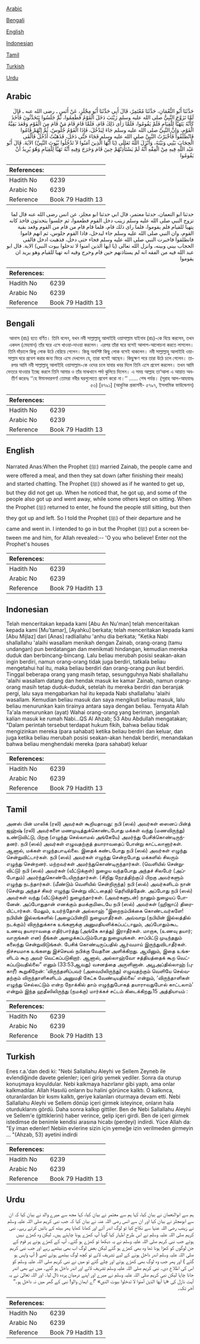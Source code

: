 [Arabic](#arabic)

[Bengali](#bengali)

[English](#english)

[Indonesian](#indonesian)

[Tamil](#tamil)

[Turkish](#turkish)

[Urdu](#urdu)

## Arabic


<div dir="rtl" lang="ar" style={{fontSize:'larger',backgroundColor:'#f8f9fa',padding:20}}>
حَدَّثَنَا أَبُو النُّعْمَانِ، حَدَّثَنَا مُعْتَمِرٌ، قَالَ أَبِي حَدَّثَنَا أَبُو مِجْلَزٍ، عَنْ أَنَسٍ ـ رضى الله عنه ـ قَالَ لَمَّا تَزَوَّجَ النَّبِيُّ صلى الله عليه وسلم زَيْنَبَ دَخَلَ الْقَوْمُ فَطَعِمُوا، ثُمَّ جَلَسُوا يَتَحَدَّثُونَ فَأَخَذَ كَأَنَّهُ يَتَهَيَّأُ لِلْقِيَامِ فَلَمْ يَقُومُوا، فَلَمَّا رَأَى ذَلِكَ قَامَ، فَلَمَّا قَامَ قَامَ مَنْ قَامَ مِنَ الْقَوْمِ وَقَعَدَ بَقِيَّةُ الْقَوْمِ، وَإِنَّ النَّبِيَّ صلى الله عليه وسلم جَاءَ لِيَدْخُلَ، فَإِذَا الْقَوْمُ جُلُوسٌ، ثُمَّ إِنَّهُمْ قَامُوا فَانْطَلَقُوا فَأَخْبَرْتُ النَّبِيَّ صلى الله عليه وسلم فَجَاءَ حَتَّى دَخَلَ، فَذَهَبْتُ أَدْخُلُ فَأَلْقَى الْحِجَابَ بَيْنِي وَبَيْنَهُ، وَأَنْزَلَ اللَّهُ تَعَالَى ‏(‏يَا أَيُّهَا الَّذِينَ آمَنُوا لاَ تَدْخُلُوا بُيُوتَ النَّبِيِّ‏)‏ الآيَةَ‏.‏ قَالَ أَبُو عَبْد اللَّهِ فِيهِ مِنْ الْفِقْهِ أَنَّهُ لَمْ يَسْتَأْذِنْهُمْ حِينَ قَامَ وَخَرَجَ وَفِيهِ أَنَّهُ تَهَيَّأَ لِلْقِيَامِ وَهُوَ يُرِيدُ أَنْ يَقُومُوا
</div>
<div style={{backgroundColor:'#f8f9fa',padding:20, marginBottom: 10}}><table> <thead> <tr> <th>References:</th> <th></th> </tr> </thead> <tbody><tr><td>Hadith No</td><td>6239</td></tr><tr><td>Arabic No</td><td>6239</td></tr><tr><td>Reference</td><td>Book 79 Hadith 13</td></tr></tbody></table></div>


<div dir="rtl" lang="ar" style={{fontSize:'larger',backgroundColor:'#f8f9fa',padding:20}}>
حدثنا ابو النعمان، حدثنا معتمر، قال ابي حدثنا ابو مجلز، عن انس رضى الله عنه قال لما تزوج النبي صلى الله عليه وسلم زينب دخل القوم فطعموا، ثم جلسوا يتحدثون فاخذ كانه يتهيا للقيام فلم يقوموا، فلما راى ذلك قام، فلما قام قام من قام من القوم وقعد بقية القوم، وان النبي صلى الله عليه وسلم جاء ليدخل، فاذا القوم جلوس، ثم انهم قاموا فانطلقوا فاخبرت النبي صلى الله عليه وسلم فجاء حتى دخل، فذهبت ادخل فالقى الحجاب بيني وبينه، وانزل الله تعالى (يا ايها الذين امنوا لا تدخلوا بيوت النبي) الاية. قال ابو عبد الله فيه من الفقه انه لم يستاذنهم حين قام وخرج وفيه انه تهيا للقيام وهو يريد ان يقوموا
</div>
<div style={{backgroundColor:'#f8f9fa',padding:20, marginBottom: 10}}><table> <thead> <tr> <th>References:</th> <th></th> </tr> </thead> <tbody><tr><td>Hadith No</td><td>6239</td></tr><tr><td>Arabic No</td><td>6239</td></tr><tr><td>Reference</td><td>Book 79 Hadith 13</td></tr></tbody></table></div>

## Bengali


<div dir="rtl" lang="bn" style={{fontSize:'larger',backgroundColor:'#f8f9fa',padding:20}}>
আনাস (রাঃ) হতে বর্ণিত। তিনি বলেন, যখন নবী সাল্লাল্লাহু আলাইহি ওয়াসাল্লাম যাইনাব (রাঃ)-কে বিয়ে করলেন, তখন একদল (মেহমান) তাঁর ঘরে এসে খাওয়া-দাওয়া করলেন। এরপর তাঁরা ঘরে বসেই আলাপ-আলোচনা করতে লাগলেন। তিনি দাঁড়ালে কিছু লোক উঠে বেরিয়ে গেলেন। কিন্তু অবশিষ্ট কিছু লোক বসেই থাকলেন। নবী সাল্লাল্লাহু আলাইহি ওয়াসাল্লাম ঘরে প্রবেশ করার জন্য ফিরে এসে দেখলেন যে, তারা বসেই আছেন। কিছুক্ষণ পরে তারা উঠে চলে গেলেন। তারপর আমি নবী সাল্লাল্লাহু আলাইহি ওয়াসাল্লাম-কে ওদের চলে যাবার খবর দিলে তিনি এসে প্রবেশ করলেন। তখন আমি ভেতরে যাওয়ার ইচ্ছে করলে তিনি আমার ও তাঁর মাঝখানে পর্দা ঝুলিয়ে দিলেন। এ সময় আল্লাহ তা‘আলা এ আয়াত অবতীর্ণ করেনঃ ‘‘হে ঈমানদারগণ! তোমরা নবীর ঘরগুলোতে প্রবেশ করো না।’’ ...... শেষ পর্যন্ত। (সূরাহ আল-আহযাবঃ ৫৩) [৪৭৯১] (আধুনিক প্রকাশনী- ৫৭৯৭, ইসলামিক ফাউন্ডেশন)
</div>
<div style={{backgroundColor:'#f8f9fa',padding:20, marginBottom: 10}}><table> <thead> <tr> <th>References:</th> <th></th> </tr> </thead> <tbody><tr><td>Hadith No</td><td>6239</td></tr><tr><td>Arabic No</td><td>6239</td></tr><tr><td>Reference</td><td>Book 79 Hadith 13</td></tr></tbody></table></div>

## English


<div dir="ltr" lang="en" style={{fontSize:'larger',backgroundColor:'#f8f9fa',padding:20}}>
Narrated Anas:When the Prophet (ﷺ) married Zainab, the people came and were offered a meal, and then they sat down (after finishing their meals) and started chatting. The Prophet (ﷺ) showed as if he wanted to get up, but they did not get up. When he noticed that, he got up, and some of the people also got up and went away, while some others kept on sitting. When the Prophet (ﷺ) returned to enter, he found the people still sitting, but then they got up and left. So I told the Prophet (ﷺ) of their departure and he came and went in. I intended to go in but the Prophet (ﷺ) put a screen between me and him, for Allah revealed:-- 'O you who believe! Enter not the Prophet's houses
</div>
<div style={{backgroundColor:'#f8f9fa',padding:20, marginBottom: 10}}><table> <thead> <tr> <th>References:</th> <th></th> </tr> </thead> <tbody><tr><td>Hadith No</td><td>6239</td></tr><tr><td>Arabic No</td><td>6239</td></tr><tr><td>Reference</td><td>Book 79 Hadith 13</td></tr></tbody></table></div>

## Indonesian


<div dir="ltr" lang="id" style={{fontSize:'larger',backgroundColor:'#f8f9fa',padding:20}}>
Telah menceritakan kepada kami [Abu An Nu'man] telah menceritakan kepada kami [Mu'tamar], [Ayahku] berkata; telah menceritakan kepada kami [Abu Mijlaz] dari [Anas] radliallahu 'anhu dia berkata; "Ketika Nabi shallallahu 'alaihi wasallam menikah dengan Zainab, orang-orang (tamu undangan) pun berdatangan dan menikmati hindangan, kemudian mereka duduk dan berbincang-bincang. Lalu beliau merubah posisi seakan-akan ingin berdiri, namun orang-orang tidak juga berdiri, tatkala beliau mengetahui hal itu, maka beliau berdiri dan orang-orang pun ikut berdiri. Tinggal beberapa orang yang masih tetap, sesungguhnya Nabi shallallahu 'alaihi wasallam datang dan hendak masuk ke kamar Zainab, namun orang-orang masih tetap duduk-duduk, setelah itu mereka berdiri dan beranjak pergi, lalu saya mengabarkan hal itu kepada Nabi shallallahu 'alaihi wasallam. Kemudian beliau masuk dan saya mengikuti beliau masuk, lalu beliau menurunkan kain tirainya antara saya dengan beliau. Ternyata Allah Ta'ala menurunkan (ayat) Wahai orang-orang yang beriman, janganlah kalian masuk ke rumah Nabi…QS Al Ahzab; 53 Abu Abdullah mengatakan; "Dalam perintah tersebut terdapat hukum fikih, bahwa beliau tidak mengizinkan mereka (para sahabat) ketika beliau berdiri dan keluar, dan juga ketika beliau merubah posisi seakan-akan hendak berdiri, menandakan bahwa beliau menghendaki mereka (para sahabat) keluar
</div>
<div style={{backgroundColor:'#f8f9fa',padding:20, marginBottom: 10}}><table> <thead> <tr> <th>References:</th> <th></th> </tr> </thead> <tbody><tr><td>Hadith No</td><td>6239</td></tr><tr><td>Arabic No</td><td>6239</td></tr><tr><td>Reference</td><td>Book 79 Hadith 13</td></tr></tbody></table></div>

## Tamil


<div dir="ltr" lang="ta" style={{fontSize:'larger',backgroundColor:'#f8f9fa',padding:20}}>
அனஸ் பின் மாலிக் (ரலி) அவர்கள் கூறியதாவது: நபி (ஸல்) அவர்கள் ஸைனப் பின்த் ஜஹ்ஷ் (ரலி) அவர்களை மணமுடித்துக்கொண்டபோது மக்கள் வந்து (மணவிருந்து) உண்டுவிட்டு, பிறகு (எழுந்து செல்லாமல் அங்கேயே) அமர்ந்து பேசிக்கொண்டிருந்தனர். நபி (ஸல்) அவர்கள் எழுவதற்குத் தயாராவதைப் போன்று காட்டலானார்கள். ஆனால், மக்கள் எழுந்தபாடில்லை. இதைக் கண்டபோது நபி (ஸல்) அவர்கள் எழுந்து சென்றுவிட்டார்கள். நபி (ஸல்) அவர்கள் எழுந்து சென்றபோது மக்களில் சிலரும் எழுந்து சென்றனர். மற்றவர்கள் அமர்ந்துகொண்டிருந்தார்கள். (வெளியில் சென்றுவிட்டு) நபி (ஸல்) அவர்கள் (வீட்டுக்குள்) நுழைய வந்தபோது அந்தச் சிலபேர் (அப்போதும்) அமர்ந்துகொண்டேயிருந்தார்கள். (சிறிது நேரத்திற்குப்) பிறகு அவர்களும் எழுந்து நடந்தார்கள். (மீண்டும் வெளியில் சென்றிருந்த) நபி (ஸல்) அவர்களிடம் நான் (சென்று அந்தச் சிலர் எழுந்து சென்று விட்டதைத்) தெரிவித்தேன். அப்போது நபி (ஸல்) அவர்கள் வந்து (வீட்டுக்குள்) நுழைந்தார்கள். (அவர்களுடன்) நானும் நுழையப் போனேன். அப்போதுதான் எனக்கும் தமக்குமிடையே நபி (ஸல்) அவர்கள் (ஹிஜாப்) திரையிட்டார்கள். மேலும், உயர்ந்தோன் அல்லாஹ் “இறைநம்பிக்கை கொண்டவர்களே! நபியின் இல்லங்களில் (அழைப்பின்றி) நுழையாதீர்கள். அவ்வாறு (நபியின் இல்லத்தில் நடக்கும்) விருந்துக்காக உங்களுக்கு அனுமதியளிக்கப்பட்டாலும், அப்போதும்கூட உணவு தயாராவதை எதிர்பார்த்து (அங்கே காத்து) இராதீர்கள். மாறாக, (உணவு தயார்; வாருங்கள் என) நீங்கள் அழைக்கப்படும்போது நுழையுங்கள். சாப்பிட்டு முடிந்ததும் கலைந்து சென்றுவிடுங்கள். பேசிக் கொண்டிருப்பதில் ஆர்வமாய் இருந்துவிடாதீர்கள். நிச்சயமாக உங்களது இச்செயல் நபிக்கு வேதனை அளிக்கிறது. ஆயினும், இதை உங்களிடம் கூற அவர் வெட்கப்படுகிறார். ஆனால், அல்லாஹ்வோ சத்தியத்தைக் கூற வெட்கப்படுவதில்லை” எனும் (33:53ஆவது) வசனத்தை அருளினான். அபூஅப்தில்லாஹ் (புகாரீ) கூறுகிறேன்: ‘விருந்தளிப்பவர் (அவையிலிருந்து) எழுவதற்கும் வெளியே செல்வதற்கும் விருந்தாளிகளிடம் அனுமதி கேட்க வேண்டியதில்லை’ என்றும், ‘விருந்தாளிகள் எழுந்து செல்லட்டும் என்ற நோக்கில் தாம் எழுந்துபோகத் தயாராவதுபோல் காட்டலாம்’ என்றும் இந்த ஹதீஸிலிருந்து (நமக்கு) மார்க்கச் சட்டம் கிடைக்கிறது.15 அத்தியாயம் :
</div>
<div style={{backgroundColor:'#f8f9fa',padding:20, marginBottom: 10}}><table> <thead> <tr> <th>References:</th> <th></th> </tr> </thead> <tbody><tr><td>Hadith No</td><td>6239</td></tr><tr><td>Arabic No</td><td>6239</td></tr><tr><td>Reference</td><td>Book 79 Hadith 13</td></tr></tbody></table></div>

## Turkish


<div dir="ltr" lang="tr" style={{fontSize:'larger',backgroundColor:'#f8f9fa',padding:20}}>
Enes r.a.'dan dedi ki: "Nebi Sallallahu Aleyhi ve Sellem Zeyneb ile evlendiğinde davete gelenler; içeri girip yemek yediler. Sonra da oturup konuşmaya koyuldular. Nebi kalkmaya hazırlanır gibi yaptı, ama onlar kalkmadılar. Allah Hasıılü onların bu halini görünce kalktı. O kalkınca, oturanlardan bir kısmı kalktı, geriye kalanları oturmaya devam etti. Nebi Sallallahu Aleyhi ve Sellem dönüp içeri girmek isteyince, onların hala oturduklarını gördü. Daha sonra kalkıp gittiler. Ben de Nebi Sallallahu Aleyhi ve Sellem'e (gittiklerini) haber verince, gelip içeri girdi. Ben de içeri girmek istedimse de benimle kendisi arasına hicabı (perdeyi) indirdi. Yüce Allah da: "Ey iman edenler! Nebiin evlerine sizin için yemeğe izin verilmeden girmeyin ... "(Ahzab, 53) ayetini indirdi
</div>
<div style={{backgroundColor:'#f8f9fa',padding:20, marginBottom: 10}}><table> <thead> <tr> <th>References:</th> <th></th> </tr> </thead> <tbody><tr><td>Hadith No</td><td>6239</td></tr><tr><td>Arabic No</td><td>6239</td></tr><tr><td>Reference</td><td>Book 79 Hadith 13</td></tr></tbody></table></div>

## Urdu


<div dir="rtl" lang="ur" style={{fontSize:'larger',backgroundColor:'#f8f9fa',padding:20}}>
ہم سے ابوالنعمان نے بیان کیا، کہا ہم سے معتمر نے بیان کیا، کہا مجھ سے میرے والد نے بیان کیا کہ ان سے ابومجلز نے بیان کیا اور ان سے انس رضی اللہ عنہ نے بیان کیا کہ جب نبی کریم صلی اللہ علیہ وسلم نے زینب رضی اللہ عنہا سے نکاح کیا تو لوگ اندر آئے اور کھانا کھایا پھر بیٹھ کے باتیں کرتے رہے۔ نبی کریم صلی اللہ علیہ وسلم نے اس طرح اظہار کیا گویا آپ کھڑے ہونا چاہتے ہیں۔ لیکن وہ کھڑے نہیں ہوئے جب نبی کریم صلی اللہ علیہ وسلم نے یہ دیکھا تو کھڑے ہو گئے۔ آپ کے کھڑے ہونے پر قوم کے جن لوگوں کو کھڑا ہونا تھا وہ بھی کھڑے ہو گئے لیکن بعض لوگ اب بھی بیٹھے رہے اور جب نبی کریم صلی اللہ علیہ وسلم اندر داخل ہونے کے لیے تشریف لائے تو کچھ لوگ بیٹھے ہوئے تھے ( آپ واپس ہو گئے ) اور پھر جب وہ لوگ بھی کھڑے ہوئے اور چلے گئے تو میں نے نبی کریم صلی اللہ علیہ وسلم کو اس کی اطلاع دی۔ نبی کریم صلی اللہ علیہ وسلم تشریف لائے اور اندر داخل ہو گئے۔ میں نے بھی اندر جانا چاہا لیکن نبی کریم صلی اللہ علیہ وسلم نے میرے اور اپنے درمیان پردہ ڈال لیا۔ اور اللہ تعالیٰ نے یہ آیت نازل کی «يا أيها الذين آمنوا لا تدخلوا بيوت النبي‏» ”اے ایمان والو! نبی کے گھر میں نہ داخل ہو۔“ آخر تک۔
</div>
<div style={{backgroundColor:'#f8f9fa',padding:20, marginBottom: 10}}><table> <thead> <tr> <th>References:</th> <th></th> </tr> </thead> <tbody><tr><td>Hadith No</td><td>6239</td></tr><tr><td>Arabic No</td><td>6239</td></tr><tr><td>Reference</td><td>Book 79 Hadith 13</td></tr></tbody></table></div>